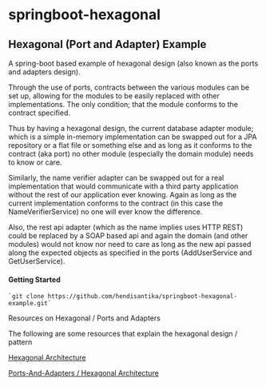# springboot-hexagonal

## Hexagonal (Port and Adapter) Example

A spring-boot based example of hexagonal design (also known as the ports and adapters design).

Through the use of ports, contracts between the various modules can be set up, allowing for the modules to be easily replaced with other implementations. The only condition; that the module conforms to the contract specified.

Thus by having a hexagonal design, the current database adapter module; which is a simple in-memory implementation can be swapped out for a JPA repository or a flat file or something else and as long as it conforms to the contract (aka port) no other module (especially the domain module) needs to know or care.

Similarly, the name verifier adapter can be swapped out for a real implementation that would communicate with a third party application without the rest of our application ever knowing. Again as long as the current implementation conforms to the contract (in this case the NameVerifierService) no one will ever know the difference.

Also, the rest api adapter (which as the name implies uses HTTP REST) could be replaced by a SOAP based api and again the domain (and other modules) would not know nor need to care as long as the new api passed along the expected objects as specified in the ports (AddUserService and GetUserService).
#### Getting Started

    `git clone https://github.com/hendisantika/springboot-hexagonal-example.git`

Resources on Hexagonal / Ports and Adapters

The following are some resources that explain the hexagonal design / pattern

[Hexagonal Architecture](https://alistair.cockburn.us/coming-soon/)

[Ports-And-Adapters / Hexagonal Architecture](http://www.dossier-andreas.net/software_architecture/ports_and_adapters.html)

